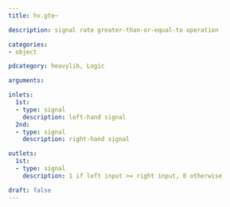 ```yaml
---
title: hv.gte~

description: signal rate greater-than-or-equal-to operation

categories:
- object

pdcategory: heavylib, Logic

arguments:

inlets:
  1st:
  - type: signal
    description: left-hand signal
  2nd:
  - type: signal
    description: right-hand signal

outlets:
  1st:
  - type: signal
    description: 1 if left input >= right input, 0 otherwise

draft: false
---
```


